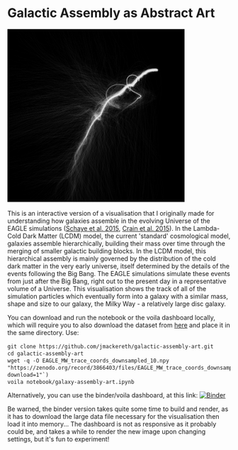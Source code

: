# Galactic Assembly as Abstract Art

<img src="img/demo.png" width="400px">

This is an interactive version of a visualisation that I originally made for understanding how galaxies assemble in the evolving Universe of the EAGLE simulations ([Schaye et al. 2015](https://ui.adsabs.harvard.edu/abs/2015MNRAS.446..521S/abstract), [Crain et al. 2015](https://ui.adsabs.harvard.edu/abs/2015MNRAS.450.1937C/abstract)). In the Lambda-Cold Dark Matter (LCDM) model, the current 'standard' cosmological model, galaxies assemble hierarchically, building their mass over time through the merging of smaller galactic building blocks. In the LCDM model, this hierarchical assembly is mainly governed by the distribution of the cold dark matter in the very early universe, itself determined by the details of the events following the Big Bang. The EAGLE simulations simulate these events from just after the Big Bang, right out to the present day in a representative volume of a Universe. This visualisation shows the track of all of the simulation particles which eventually form into a galaxy with a similar mass, shape and size to our galaxy, the Milky Way - a relatively large disc galaxy. 

You can download and run the notebook or the voila dashboard locally, which will require you to also download the dataset from [here](https://zenodo.org/record/3866403/files/EAGLE_MW_trace_coords_downsampled_10.npy?download=1) and place it in the same directory. Use:
```
git clone https://github.com/jmackereth/galactic-assembly-art.git
cd galactic-assembly-art
wget -q -O EAGLE_MW_trace_coords_downsampled_10.npy "https://zenodo.org/record/3866403/files/EAGLE_MW_trace_coords_downsampled_10.npy?download=1"`)
voila notebook/galaxy-assembly-art.ipynb
```

Alternatively, you can use the binder/voila dashboard, at this link: [![Binder](https://mybinder.org/badge_logo.svg)](https://mybinder.org/v2/gh/jmackereth/galactic-assembly-art/master?urlpath=%2Fvoila%2Frender%2Fnotebook%2Fgalaxy-assembly-art.ipynb)

Be warned, the binder version takes quite some time to build and render, as it has to download the large data file necessary for the visualisation then load it into memory... The dashboard is not as responsive as it probably could be, and takes a while to render the new image upon changing settings, but it's fun to experiment!
